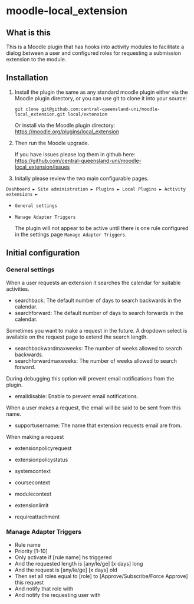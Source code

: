moodle-local_extension
======================
 
What is this
------------

This is a Moodle plugin that has hooks into activity modules to facilitate a dialog 
between a user and configured roles for requesting a submission extension to the module.

Installation
------------

1. Install the plugin the same as any standard moodle plugin either via the
Moodle plugin directory, or you can use git to clone it into your source:

    `git clone git@github.com:central-queensland-uni/moodle-local_extension.git local/extension`
    
    Or install via the Moodle plugin directory:
    https://moodle.org/plugins/local_extension

1. Then run the Moodle upgrade.

    If you have issues please log them in github here:
    https://github.com/central-queensland-uni/moodle-local_extension/issues

1. Initally please review the two main configurable pages.
 
`Dashboard ► Site administration ► Plugins ► Local Plugins ► Activity extensions ►`

- `General settings`
- `Manage Adapter Triggers`

    The plugin will not appear to be active until there is one rule configured 
    in the settings page `Manage Adapter Triggers`.

Initial configuration
---------------------

### General settings ###

When a user requests an extension it searches the calendar for suitable activities. 

- searchback: The default number of days to search backwards in the calendar.
- searchforward: The default number of days to search forwards in the calendar.

Sometimes you want to make a request in the future. A dropdown select is available 
on the request page to extend the search length.

- searchbackwardmaxweeks: The number of weeks allowed to search backwards.
- searchforwardmaxweeks: The number of weeks allowed to search forward.

During debugging this option will prevent email notifications from the plugin.

- emaildisable: Enable to prevent email notifications.

When a user makes a request, the email will be said to be sent from this name.

- supportusername: The name that extension requests email are from.

When making a request 

- extensionpolicyrequest
- extensionpolicystatus

- systemcontext
- coursecontext
- modulecontext
- extensionlimit
- requireattachment

### Manage Adapter Triggers ###

- Rule name
- Priority [1-10]
- Only activate if [rule name] hs triggered
- And the requested length is [any/le/ge] [x days] long
- And the request is [any/le/ge] [x days] old
- Then set all roles equal to [role] to [Approve/Subscribe/Force Approve] this request
- And notify that role with
- And notify the requesting user with

